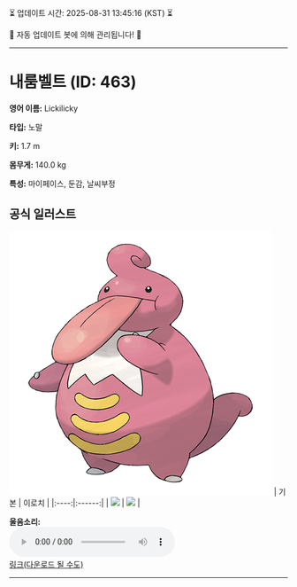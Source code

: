 
⏳ 업데이트 시간: 2025-08-31 13:45:16 (KST) ⏳

🤖 자동 업데이트 봇에 의해 관리됩니다! 🤖

---

# 내룸벨트 (ID: 463)
**영어 이름:** Lickilicky

**타입:** 노말

**키:** 1.7 m

**몸무게:** 140.0 kg

**특성:** 마이페이스, 둔감, 날씨부정

## 공식 일러스트
![](https://raw.githubusercontent.com/PokeAPI/sprites/master/sprites/pokemon/other/official-artwork/463.png)
| 기본 | 이로치 |
|:----:|:------:|
| <img src="http://play.pokemonshowdown.com/sprites/ani/lickilicky.gif" width="200"> | <img src="http://play.pokemonshowdown.com/sprites/ani-shiny/lickilicky.gif" width="200"> |

**울음소리:**<br><audio controls src="https://raw.githubusercontent.com/PokeAPI/cries/main/cries/pokemon/latest/463.ogg"></audio><br> [링크(다운로드 될 수도)](https://raw.githubusercontent.com/PokeAPI/cries/main/cries/pokemon/latest/463.ogg)


---
